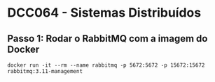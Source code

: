 # DCC064 - Sistemas Distribuídos

## Passo 1: Rodar o RabbitMQ com a imagem do Docker

```
docker run -it --rm --name rabbitmq -p 5672:5672 -p 15672:15672 rabbitmq:3.11-management
```
